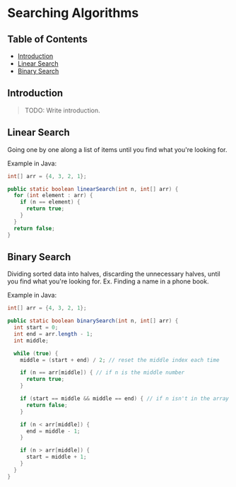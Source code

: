 # Searching Algorithms

## Table of Contents

* [Introduction](#introduction)
* [Linear Search](#linear-search)
* [Binary Search](#binary-search)

## Introduction

> TODO: Write introduction.

## Linear Search

Going one by one along a list of items until you find what you're looking for.

Example in Java:

```java
int[] arr = {4, 3, 2, 1};

public static boolean linearSearch(int n, int[] arr) {
  for (int element : arr) {
    if (n == element) {
      return true;
    }
  }
  return false;
}
```

## Binary Search

Dividing sorted data into halves, discarding the unnecessary halves, until you find what you're looking for. Ex. Finding a name in a phone book.

Example in Java:

```java
int[] arr = {4, 3, 2, 1};

public static boolean binarySearch(int n, int[] arr) {
  int start = 0;
  int end = arr.length - 1;
  int middle;

  while (true) {
    middle = (start + end) / 2; // reset the middle index each time

    if (n == arr[middle]) { // if n is the middle number
      return true;
    }

    if (start == middle && middle == end) { // if n isn't in the array
      return false;
    }

    if (n < arr[middle]) {
      end = middle - 1;
    }

    if (n > arr[middle]) {
      start = middle + 1;
    }
  }
}
```



